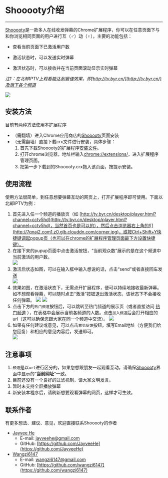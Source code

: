 # Shooooty介绍

---

[Shooooty](https://chrome.google.com/webstore/detail/shooooty/aifdchekbmlmleaaahcdiichijehnmee?hl=zh-CN)是一款多人在线收发弹幕的Chrome扩展程序，你可以在任意页面下与和你浏览相同页面的用户进行互（♂）动（♀），主要的功能包括：

- 查看当前页面下已激活用户数

- 激活状态时，可以发送实时弹幕

- 激活状态时，可以接收并在当前页面滚动显示实时弹幕

*注1：在北邮IPTV上观看能达到最佳效果，即[http://tv.byr.cn/](http://tv.byr.cn/)及旗下各个频道*  

![](http://7qnaj2.com1.z0.glb.clouddn.com/jdfw.gif)

## 安装方法
目前有两种方法使用本扩展程序

- （需翻墙）进入Chrome应用商店的[Shooooty](https://chrome.google.com/webstore/detail/shooooty/aifdchekbmlmleaaahcdiichijehnmee?hl=zh-CN)页面安装 
- （无需翻墙）直接下载crx文件进行安装，具体步骤：
	1. 首先下载Shooooty的扩展程序[安装文件](http://project-curtain.avosapps.com/download)。
	2. 打开chrome浏览器，地址栏输入[chrome://extensions/](chrome://extensions/)，进入扩展程序管理页面。
	3. 把第一步下载到的Shooooty.crx拖入该页面，按提示安装。

## 使用流程
使用方法很简单，到任意想要弹幕互动的网页上，打开扩展程序即可使用。下面以北邮IPTV为例： 
 
1. 首先进入任一个频道的播放页（如 [http://tv.byr.cn/desktop/player.html?channel=cctv5hd](http://tv.byr.cn/desktop/player.html?channel=cctv5hd)，当然首页也是可以的），然后点击浏览器右上角的![](http://7qnaj2.com1.z0.glb.clouddn.com/corner.jpg)，或按Ctrl+Shift+Y快捷键调起popup页（也可以在chrome的扩展程序管理页面最下方设置快捷键）。
2. 在接下来的pupup页面中点击激活按钮，“当前观众数”展示的是在这个频道中当前激活的用户数。  
![](http://7qnaj2.com1.z0.glb.clouddn.com/chushihua.jpg) 
3. 激活后状态如图，可以在输入框中输入想说的话，点击“send”或者直接回车发送  
![](http://7qnaj2.com1.z0.glb.clouddn.com/input_text.jpg)
4. 效果如图，在激活状态下，无需点开扩展程序，便可以持续地接收最新弹幕。如不想观看弹幕，可以随时点击“激活”按钮退出激活状态，该状态下不会接收任何弹幕。 
![](http://7qnaj2.com1.z0.glb.clouddn.com/show_text.jpg) 
![](http://7qnaj2.com1.z0.glb.clouddn.com/game_text.jpg)   
5. 点击下方的`热门频道`按钮后，可以跳转至热门频道的展示页（或者直接访问 [热门频道](http://project-curtain.avosapps.com/) ），在表格中会展示当前各频道的人数。点击`加入频道`后会打开相应的url（这可以确保您跟大家在同一个频道中交流）。
![](http://7qnaj2.com1.z0.glb.clouddn.com/hot_channel.jpg)
6. 如果有任何建议或意见，可以点击`意见反馈`按钮，填写Email地址（方便我们给您回复）和相应的意见内容后，发送即可。  
![](http://7qnaj2.com1.z0.glb.clouddn.com/feedback.jpg)
 
## 注意事项
1. `频道`是以`url`进行区分的，如果您想跟朋友一起观看互动，请确保[Shooooty](https://chrome.google.com/webstore/detail/shooooty/aifdchekbmlmleaaahcdiichijehnmee?hl=zh-CN)界面中显示的“**当前网址**”一致。
2. 目前还没有一个良好的过滤机制，请大家文明发言。
3. 暂时未支持全屏播放弹幕
4. 新安装本程序后，请刷新想要观看弹幕的网页，这样才可生效。


## 联系作者
有更多想法、建议、意见，欢迎直接联系Shooooty的作者  

- [Jayvee He](http://jayveehe.github.io)
	- E-mail: jayveehe@gmail.com
	- GitHub: [https://github.com/JayveeHe](https://github.com/JayveeHe)
- [Wangzi6147](http://wangzi6147.github.io)
	- E-mail: wangzi6147@gmail.com
	- GitHub: [https://github.com/wangzi6147](https://github.com/wangzi6147)
